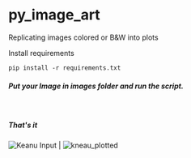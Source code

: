 # py_image_art
Replicating images colored or B&amp;W into plots

<p>Install requirements</ps>

```
pip install -r requirements.txt
```

<h5>
Put your Image in images folder and run the script.
</h5>
<br>

<h5>That's it</h5>

![Keanu Input](https://raw.githubusercontent.com/sarsiz/py_image_art/master/images/keanu.jpg) | ![kneau_plotted](https://raw.githubusercontent.com/sarsiz/py_image_art/master/output/keanu_plotted_symb.png) 
